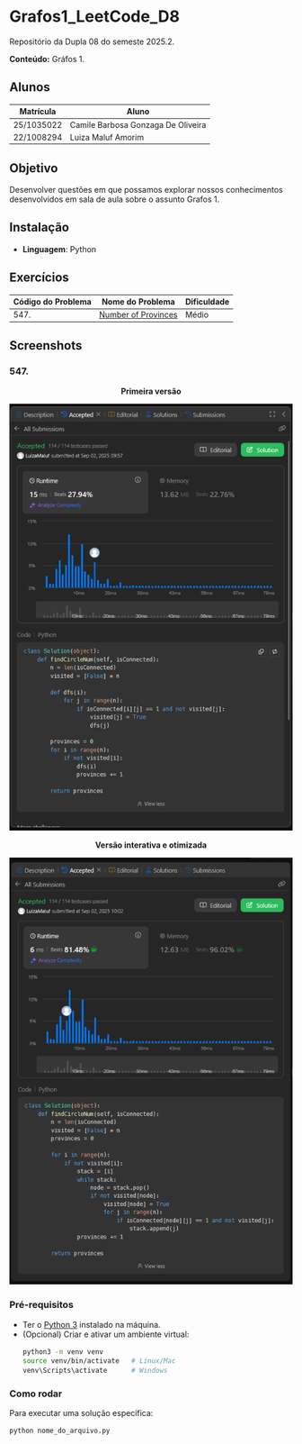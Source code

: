 # Grafos1_LeetCode_D8

Repositório da Dupla 08 do semeste 2025.2.

**Conteúdo:** Gráfos 1.

## Alunos

| Matrícula | Aluno |
|-----------|-------|
| 25/1035022 | Camile Barbosa Gonzaga De Oliveira |
| 22/1008294 | Luiza Maluf Amorim |

## Objetivo

Desenvolver questões em que possamos explorar nossos conhecimentos desenvolvidos em sala de aula sobre o assunto Grafos 1.

## Instalação

- **Linguagem**: Python

## Exercícios

|Código do Problema| Nome do Problema | Dificuldade |
|------------------|------------------|-------------|
| 547. | [Number of Provinces](https://leetcode.com/problems/number-of-provinces/?envType=problem-list-v2&envId=graph) | Médio |

## Screenshots
### 547.
<center>

**Primeira versão** 

![547](./assets/accepted_547.png)


**Versão interativa e otimizada**

![547 - versão otimizada](./assets/accepted_547_otimizada.png)

</center>

### Pré-requisitos
- Ter o [Python 3](https://www.python.org/downloads/) instalado na máquina.  
- (Opcional) Criar e ativar um ambiente virtual:
  ```bash
  python3 -m venv venv
  source venv/bin/activate   # Linux/Mac
  venv\Scripts\activate      # Windows
### Como rodar

Para executar uma solução específica:

 ```bash
 python nome_do_arquivo.py